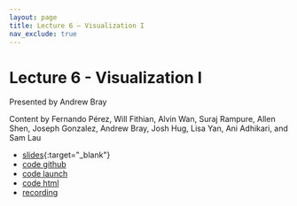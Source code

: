 ```yaml
---
layout: page
title: Lecture 6 – Visualization I
nav_exclude: true
---
```


# Lecture 6 - Visualization I

Presented by Andrew Bray

Content by Fernando Pérez, Will Fithian, Alvin Wan, Suraj Rampure, Allen Shen, Joseph Gonzalez, Andrew Bray, Josh Hug, Lisa Yan, Ani Adhikari, and Sam Lau

- [slides](https://docs.google.com/presentation/d/1hLph7ev_xGAplOtXJsSvfOTiT5mI5WlLM391MaAZb0Y/edit?usp=sharing){:target="_blank"}
- [code github](https://github.com/DS-100/fa22/tree/main/lec/lec06)
- [code launch](https://data100.datahub.berkeley.edu/hub/user-redirect/git-pull?repo=https%3A%2F%2Fgithub.com%2FDS-100%2Ffa22&branch=main&urlpath=lab%2Ftree%2Ffa22%2Flec%2Flec06%2Flec06.ipynb)
- [code html](../../resources/assets/lectures/lec06/lec06.html)
- [recording](https://bcourses.berkeley.edu/courses/1518286/external_tools/78985)